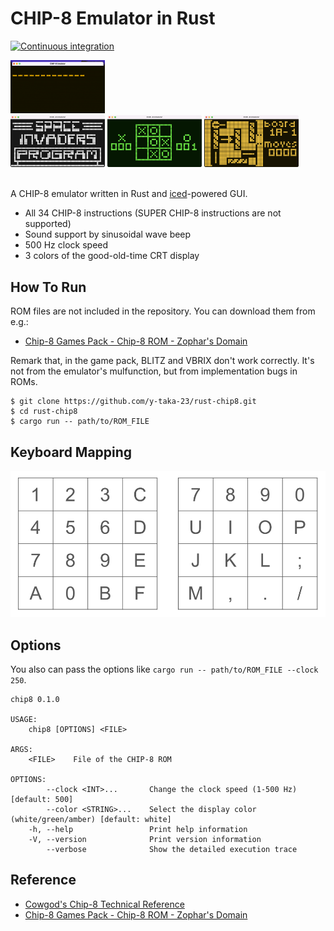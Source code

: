 CHIP-8 Emulator in Rust
========================

[![Continuous integration](https://github.com/y-taka-23/rust-chip8/actions/workflows/ci.yml/badge.svg)](https://github.com/y-taka-23/rust-chip8/actions/workflows/ci.yml)

<img src="images/screenshot.gif" width="30%">

<div>
  <img src="images/screenshot_white.png" width="30%">
  <img src="images/screenshot_green.png" width="30%">
  <img src="images/screenshot_amber.png" width="30%">
</div>

<br>

A CHIP-8 emulator written in Rust and [iced](https://github.com/iced-rs/iced)-powered GUI.

* All 34 CHIP-8 instructions (SUPER CHIP-8 instructions are not supported)
* Sound support by sinusoidal wave beep
* 500 Hz clock speed
* 3 colors of the good-old-time CRT display


How To Run
------------------------

ROM files are not included in the repository. You can download them from e.g.:

* [Chip-8 Games Pack - Chip-8 ROM - Zophar's Domain](https://www.zophar.net/pdroms/chip8/chip-8-games-pack.html)

Remark that, in the game pack, BLITZ and VBRIX don't work correctly. It's not from the emulator's mulfunction, but from implementation bugs in ROMs.

```console
$ git clone https://github.com/y-taka-23/rust-chip8.git
$ cd rust-chip8
$ cargo run -- path/to/ROM_FILE
```

Keyboard Mapping
------------------------

![keyboard mapping](images/keyboard.png)


Options
------------------------

You also can pass the options like `cargo run -- path/to/ROM_FILE --clock 250`.

```
chip8 0.1.0

USAGE:
    chip8 [OPTIONS] <FILE>

ARGS:
    <FILE>    File of the CHIP-8 ROM

OPTIONS:
        --clock <INT>...       Change the clock speed (1-500 Hz) [default: 500]
        --color <STRING>...    Select the display color (white/green/amber) [default: white]
    -h, --help                 Print help information
    -V, --version              Print version information
        --verbose              Show the detailed execution trace

```

Reference
------------------------

* [Cowgod's Chip-8 Technical Reference](http://devernay.free.fr/hacks/chip8/C8TECH10.HTM)
* [Chip-8 Games Pack - Chip-8 ROM - Zophar's Domain](https://www.zophar.net/pdroms/chip8/chip-8-games-pack.html)
